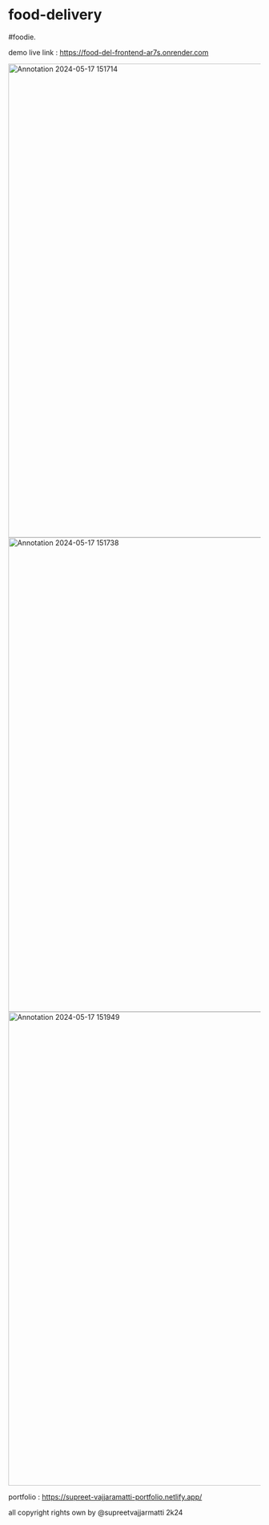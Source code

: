# food-delivery

#foodie.

demo live link : https://food-del-frontend-ar7s.onrender.com



<img width="947" alt="Annotation 2024-05-17 151714" src="https://github.com/supreetvajjarmatti/food-delivery/assets/119556076/f3a27580-17b3-4b3f-91dd-14bc16901f4f">
<img width="948" alt="Annotation 2024-05-17 151738" src="https://github.com/supreetvajjarmatti/food-delivery/assets/119556076/77af0fda-c7f8-40fd-99f9-9478fdfa83de">
<img width="947" alt="Annotation 2024-05-17 151949" src="https://github.com/supreetvajjarmatti/food-delivery/assets/119556076/4b8e6dcf-afae-46b2-a58a-9f86de7e7589">





portfolio : https://supreet-vajjaramatti-portfolio.netlify.app/



all copyright rights own by @supreetvajjarmatti 2k24

